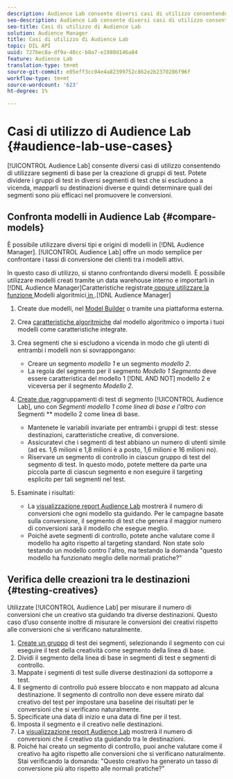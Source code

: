 ```yaml
---
description: Audience Lab consente diversi casi di utilizzo consentendo di utilizzare segmenti di base per la creazione di gruppi di test. Potete dividere i gruppi di test in diversi segmenti di test che si escludono a vicenda, mapparli su destinazioni diverse e quindi determinare quali dei segmenti sono più efficaci nel promuovere le conversioni.
seo-description: Audience Lab consente diversi casi di utilizzo consentendo di utilizzare segmenti di base per la creazione di gruppi di test. Potete dividere i gruppi di test in diversi segmenti di test che si escludono a vicenda, mapparli su destinazioni diverse e quindi determinare quali dei segmenti sono più efficaci nel promuovere le conversioni.
seo-title: Casi di utilizzo di Audience Lab
solution: Audience Manager
title: Casi di utilizzo di Audience Lab
topic: DIL API
uuid: 727bec8a-df9a-40cc-b8a7-e1980d146a84
feature: Audience Lab
translation-type: tm+mt
source-git-commit: e05eff3cc04e4a82399752c862e2b2370286f96f
workflow-type: tm+mt
source-wordcount: '623'
ht-degree: 1%

---
```



# Casi di utilizzo di Audience Lab {#audience-lab-use-cases}

[!UICONTROL Audience Lab] consente diversi casi di utilizzo consentendo di utilizzare segmenti di base per la creazione di gruppi di test. Potete dividere i gruppi di test in diversi segmenti di test che si escludono a vicenda, mapparli su destinazioni diverse e quindi determinare quali dei segmenti sono più efficaci nel promuovere le conversioni.

## Confronta modelli in Audience Lab {#compare-models}

È possibile utilizzare diversi tipi e origini di modelli in [!DNL Audience Manager]. [!UICONTROL Audience Lab] offre un modo semplice per confrontare i tassi di conversione dei clienti tra i modelli attivi.

<!-- audience-lab-compare-models.xml -->

In questo caso di utilizzo, si stanno confrontando diversi modelli. È possibile utilizzare modelli creati tramite un data warehouse interno e importarli in [!DNL Audience Manager]Caratteristiche registrate[ oppure utilizzare la funzione ](../../features/traits/create-onboarded-rule-based-traits.md#create-rules-based-or-onboarded-traits)Modelli algoritmici[ in ](../../features/algorithmic-models/understanding-models.md).[!DNL Audience Manager]

1. Create due modelli, nel [Model Builder](../../features/algorithmic-models/create-model.md) o tramite una piattaforma esterna.
1. Crea [caratteristiche algoritmiche](../../features/traits/create-algorithmic-traits.md) dal modello algoritmico o importa i tuoi modelli come caratteristiche integrate.
1. Crea segmenti che si escludono a vicenda in modo che gli utenti di entrambi i modelli non si sovrappongano:

   * Creare un segmento *modello 1* e un segmento *modello 2*.
   * La regola del segmento per il segmento *Modello 1 Segmento* deve essere caratteristica del modello 1 [!DNL AND NOT] modello 2 e viceversa per il segmento *Modello 2*.

1. [Create due ](../../features/audience-lab/audience-lab-manage-test-groups.md#create-test-groups) raggruppamenti di test di segmento  [!UICONTROL Audience Lab], uno con  *Segmenti modello 1 come linea di base e l&#39;altro con* Segmenti  ** modello 2 come linea di base.

   * Mantenete le variabili invariate per entrambi i gruppi di test: stesse destinazioni, caratteristiche creative, di conversione.
   * Assicuratevi che i segmenti di test abbiano un numero di utenti simile (ad es. 1,6 milioni e 1,8 milioni è a posto, 1,6 milioni e 16 milioni no).
   * Riservare un segmento di controllo in ciascun gruppo di test del segmento di test. In questo modo, potete mettere da parte una piccola parte di ciascun segmento e non eseguire il targeting esplicito per tali segmenti nel test.

1. Esaminate i risultati:

   * La [visualizzazione report Audience Lab](../../features/audience-lab/audience-lab-reporting-view.md) mostrerà il numero di conversioni che ogni modello sta guidando. Per le campagne basate sulla conversione, il segmento di test che genera il maggior numero di conversioni sarà il modello che esegue meglio.
   * Poiché avete segmenti di controllo, potete anche valutare come il modello ha agito rispetto al targeting standard. Non state solo testando un modello contro l&#39;altro, ma testando la domanda &quot;questo modello ha funzionato meglio delle normali pratiche?&quot;

## Verifica delle creazioni tra le destinazioni {#testing-creatives}

<!-- audience-lab-creatives-across-destinations.xml -->

Utilizzate [!UICONTROL Audience Lab] per misurare il numero di conversioni che un creativo sta guidando tra diverse destinazioni. Questo caso d’uso consente inoltre di misurare le conversioni dei creativi rispetto alle conversioni che si verificano naturalmente.

1. [Create un gruppo](../../features/audience-lab/audience-lab-manage-test-groups.md#create-test-groups) di test dei segmenti, selezionando il segmento con cui eseguire il test della creatività come segmento della linea di base.
1. Dividi il segmento della linea di base in segmenti di test e segmenti di controllo.
1. Mappate i segmenti di test sulle diverse destinazioni da sottoporre a test.
1. Il segmento di controllo può essere bloccato e non mappato ad alcuna destinazione. Il segmento di controllo non deve essere mirato dal creativo del test per impostare una baseline dei risultati per le conversioni che si verificano naturalmente.
1. Specificate una data di inizio e una data di fine per il test.
1. Imposta il segmento e il creativo nelle destinazioni.
1. La [visualizzazione report Audience Lab](../../features/audience-lab/audience-lab-reporting-view.md) mostrerà il numero di conversioni che il creativo sta guidando tra le destinazioni.
1. Poiché hai creato un segmento di controllo, puoi anche valutare come il creativo ha agito rispetto alle conversioni che si verificano naturalmente. Stai verificando la domanda: &quot;Questo creativo ha generato un tasso di conversione più alto rispetto alle normali pratiche?&quot;
